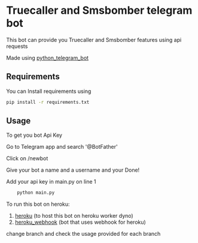 
# Truecaller and Smsbomber telegram bot

This bot can provide you Truecaller and Smsbomber features using api requests

Made using [python_telegram_bot](https://github.com/python-telegram-bot/python-telegram-bot)





## Requirements


You can Install requirements using
```sh
pip install -r requirements.txt
```


 

## Usage

To get you bot Api Key

Go to Telegram app and search '@BotFather' 

Click on /newbot

Give your bot a name and a username and your Done!

Add your api key in main.py on line 1

```bash
    python main.py
```






To run this bot on heroku:

1. [heroku](https://github.com/rudranag/Truecaller-Smsbomber_telegram_bot/tree/heroku) (to host this bot on heroku worker dyno)
2. [heroku_webhook](https://github.com/rudranag/Truecaller-Smsbomber_telegram_bot/tree/heroku_webhook) (bot that uses webhook for heroku)


change branch and check the usage provided for each branch
